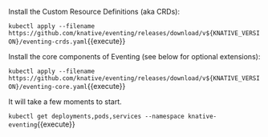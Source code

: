 Install the Custom Resource Definitions (aka CRDs):

`kubectl apply --filename https://github.com/knative/eventing/releases/download/v${KNATIVE_VERSION}/eventing-crds.yaml`{{execute}}

Install the core components of Eventing (see below for optional extensions):

`kubectl apply --filename https://github.com/knative/eventing/releases/download/v${KNATIVE_VERSION}/eventing-core.yaml`{{execute}}

It will take a few moments to start.

`kubectl get deployments,pods,services --namespace knative-eventing`{{execute}}

